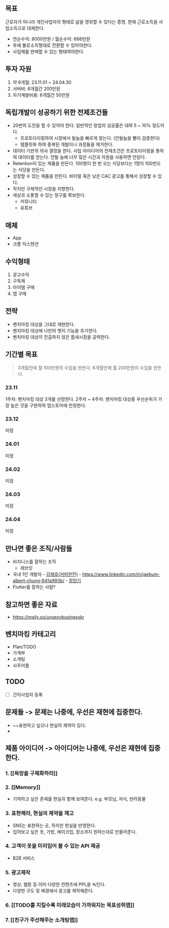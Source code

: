 ## 목표
근로자가 아니라 개인사업자의 형태로 삶을 영위할 수 있다는 증명. 현재 근로소득을 사업소득으로 대체한다.
- 연순수익: 8000만원 / 월순수익: 666만원
- 후에 불로소득형태로 전환할 수 있어야한다.
- 사업체를 판매할 수 있는 형태여야한다.

## 투자 자원
1. 약 6개월: 23.11.01 ~ 24.04.30
2. 서버비: 6개월간 200만원
3. 자기계발비용: 6개월간 50만원

## 독립개발이 성공하기 위한 전제조건들
- 20번의 도전을  할 수 있어야 한다. 일반적인 창업의 성공률은 대략 5 ~ 10% 정도이다.
	- 프로토타이핑하여 시장에서 될놈을 빠르게 찾는다. (안될놈을 빨리 검증한다)
	- 템플릿화 하여 중복된 개발이나 과정들을 제거한다.
- 데이터 기반의 의사 결정을 한다. 사업 아이디어의 전제조건은 프로토타이핑을 통하여 데이터를 얻는다. 안될 놈에 너무 많은 시간과 자원을 사용하면 안된다.
- Retention이 있는 제품을 만든다. 100명이 한 번 오는 식당보다는 1명이 100번오는 식당을 만든다.
- 성장할 수 있는 제품을 만든다. 바이럴 혹은 낮은 CAC 광고를 통해서 성장할 수 있다.
- 작지만 구체적인 시장을 지향한다.
- 세상과 소통할 수 있는 창구를 확보한다.
	- 커뮤니티
	- 유튜브 

## 매체
- App
- 크롬 익스텐션
## 수익형태
1. 광고수익
2. 구독제
3. 아이템 구매
4. 앱 구매

## 전략
- 벤치마킹 대상을 그대로 재현한다.
- 벤치마킹 대상에 나만의 엣지 기능을 추가한다.
- 벤치마킹 대상이 진출하지 않은 틈새시장을 공략한다.

## 기간별 목표
> 3개월안에 월 100만원의 수입을 만든다.
> 6개월안에 월 200만원의 수입을 만든다.

### 23.11
1주차: 벤치마킹 대상 3개를 선정한다.
2주차 ~ 4주차: 벤치마킹 대상중 우선순위가 가장 높은 것을 구현하여 앱스토어에 런칭한다.
### 23.12
미정
### 24.01
미정
### 24.02
미정
### 24.03
미정
### 24.04
미정

## 만나면 좋은 조직/사람들
- 비지니스를 잘하는 조직
	- 레브잇
- 국내 1인 개발자
	  - [김재호(커피한잔)](https://www.linkedin.com/in/jehokim/)
	  - https://www.linkedin.com/in/jaebum-albert-chung-641a993b/
	  - [정민기](https://www.linkedin.com/in/minkichung/?locale=ko_KR)
- Flutter를 잘하는 사람?

## 참고하면 좋은 자료
- https://maily.so/unsexybusinesskr
## 벤치마킹 카테고리
- Plan/TODO
- 가계부
- 소개팅
- 사주어플

## TODO
- [ ] 간이사업자 등록



## 문제들 -> 문제는 나중에, 우선은 재현에 집중한다.
- ~~표현하고 싶으나 현실의 제약이 있다.
- 

## 제품 아이디어 -> 아이디어는 나중에, 우선은 재현에 집중한다.
### 1. [[욕망을 구체화하라]]

### 2. [[Memory]]
- 기억하고 싶은 존재를 현실과 함께 보여준다. e.g. 부모님, 자식, 반려동물
### 3. 표현해라, 현실의 제약을 깨고
- SNS는 표현하는 곳, 하지만 현실을 반영한다.
- 입어보고 싶은 옷, 가방, 메이크업, 장소까지 원하는대로 만들어준다.
### 4. 고객이 옷을 미리입어 볼 수 있는 API 제공
- B2B 서비스
### 5. 광고제작
- 영상, 웹툰 등 이미 다양한 컨텐츠에 PPL을 녹인다.
- 다양한 구도 및 배경에서 광고를 제작해준다.
### 6. [[TODO를 지킬수록 미래모습이 가까워지는 목표성취앱]]

### 7.  [[친구가 주선해주는 소개팅앱]]